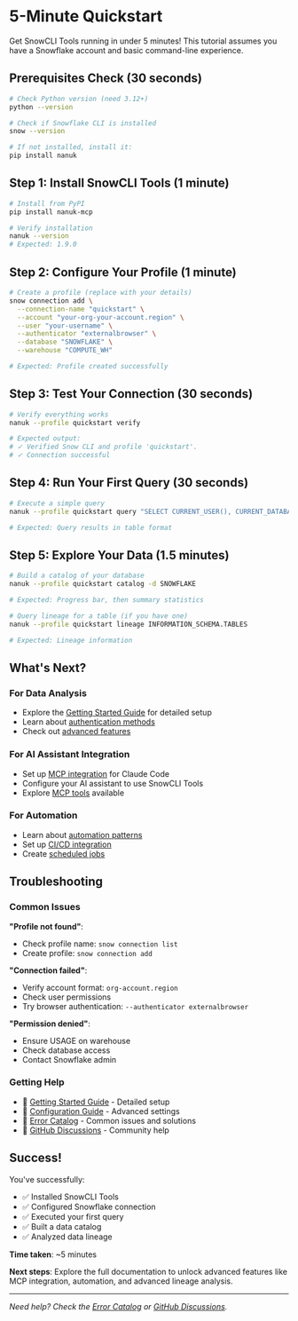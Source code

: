 # 5-Minute Quickstart

Get SnowCLI Tools running in under 5 minutes! This tutorial assumes you have a Snowflake account and basic command-line experience.

## Prerequisites Check (30 seconds)

```bash
# Check Python version (need 3.12+)
python --version

# Check if Snowflake CLI is installed
snow --version

# If not installed, install it:
pip install nanuk
```

## Step 1: Install SnowCLI Tools (1 minute)

```bash
# Install from PyPI
pip install nanuk-mcp

# Verify installation
nanuk --version
# Expected: 1.9.0
```

## Step 2: Configure Your Profile (1 minute)

```bash
# Create a profile (replace with your details)
snow connection add \
  --connection-name "quickstart" \
  --account "your-org-your-account.region" \
  --user "your-username" \
  --authenticator "externalbrowser" \
  --database "SNOWFLAKE" \
  --warehouse "COMPUTE_WH"

# Expected: Profile created successfully
```

## Step 3: Test Your Connection (30 seconds)

```bash
# Verify everything works
nanuk --profile quickstart verify

# Expected output:
# ✓ Verified Snow CLI and profile 'quickstart'.
# ✓ Connection successful
```

## Step 4: Run Your First Query (30 seconds)

```bash
# Execute a simple query
nanuk --profile quickstart query "SELECT CURRENT_USER(), CURRENT_DATABASE(), CURRENT_WAREHOUSE()"

# Expected: Query results in table format
```

## Step 5: Explore Your Data (1.5 minutes)

```bash
# Build a catalog of your database
nanuk --profile quickstart catalog -d SNOWFLAKE

# Expected: Progress bar, then summary statistics

# Query lineage for a table (if you have one)
nanuk --profile quickstart lineage INFORMATION_SCHEMA.TABLES

# Expected: Lineage information
```

## What's Next?

### For Data Analysis
- Explore the [Getting Started Guide](getting-started.md) for detailed setup
- Learn about [authentication methods](getting-started.md#step-2-set-up-your-snowflake-profile)
- Check out [advanced features](features_overview.md)

### For AI Assistant Integration
- Set up [MCP integration](mcp-integration.md) for Claude Code
- Configure your AI assistant to use SnowCLI Tools
- Explore [MCP tools](api/README.md#tools) available

### For Automation
- Learn about [automation patterns](guides/automation.md)
- Set up [CI/CD integration](guides/automation.md#cicd-integration)
- Create [scheduled jobs](guides/automation.md#scheduled-jobs)

## Troubleshooting

### Common Issues

**"Profile not found"**:
- Check profile name: `snow connection list`
- Create profile: `snow connection add`

**"Connection failed"**:
- Verify account format: `org-account.region`
- Check user permissions
- Try browser authentication: `--authenticator externalbrowser`

**"Permission denied"**:
- Ensure USAGE on warehouse
- Check database access
- Contact Snowflake admin

### Getting Help

- 📖 [Getting Started Guide](getting-started.md) - Detailed setup
- 🔧 [Configuration Guide](configuration.md) - Advanced settings
- 🐛 [Error Catalog](api/errors.md) - Common issues and solutions
- 💬 [GitHub Discussions](https://github.com/Evan-Kim2028/nanuk-mcp/discussions) - Community help

## Success!

You've successfully:
- ✅ Installed SnowCLI Tools
- ✅ Configured Snowflake connection
- ✅ Executed your first query
- ✅ Built a data catalog
- ✅ Analyzed data lineage

**Time taken**: ~5 minutes

**Next steps**: Explore the full documentation to unlock advanced features like MCP integration, automation, and advanced lineage analysis.

---

*Need help? Check the [Error Catalog](api/errors.md) or [GitHub Discussions](https://github.com/Evan-Kim2028/nanuk-mcp/discussions).*
